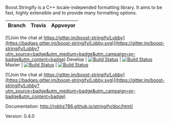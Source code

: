 Boost.Stringify is a C++ locale-independed formatting library. It aims to be fast, highly extensible and to provide many formatting options.

Branch   | Travis | Appveyor
---------|--------|---------

[![Join the chat at https://gitter.im/boost-stringify/Lobby](https://badges.gitter.im/boost-stringify/Lobby.svg)](https://gitter.im/boost-stringify/Lobby?utm_source=badge&utm_medium=badge&utm_campaign=pr-badge&utm_content=badge)
Develop  | [![Build Status](https://travis-ci.org/robhz786/stringify.svg?branch=develop)](https://travis-ci.org/robhz786/stringify) | [![Build Status](https://ci.appveyor.com/api/projects/status/github/robhz786/stringify?branch=develop&svg=true)](https://ci.appveyor.com/project/robhz786/stringify)
Master   | [![Build Status](https://travis-ci.org/robhz786/stringify.svg?branch=master)](https://travis-ci.org/robhz786/stringify) | [![Build Status](https://ci.appveyor.com/api/projects/status/github/robhz786/stringify?branch=master&svg=true)](https://ci.appveyor.com/project/robhz786/stringify)

[![Join the chat at https://gitter.im/boost-stringify/Lobby](https://badges.gitter.im/boost-stringify/Lobby.svg)](https://gitter.im/boost-stringify/Lobby?utm_source=badge&utm_medium=badge&utm_campaign=pr-badge&utm_content=badge)

Documentation: http://robhz786.github.io/stringify/doc/html/

Version: 0.4.0
